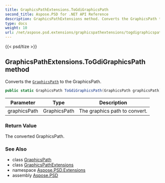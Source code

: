 ```yaml
---
title: GraphicsPathExtensions.ToGdiGraphicsPath
second_title: Aspose.PSD for .NET API Reference
description: GraphicsPathExtensions method. Converts the GraphicsPath to the GraphicsPath
type: docs
weight: 10
url: /net/aspose.psd.extensions/graphicspathextensions/togdigraphicspath/
---
```

{{< psd/tize >}}
## GraphicsPathExtensions.ToGdiGraphicsPath method

Converts the [`GraphicsPath`](../../../aspose.psd/graphicspath/) to the GraphicsPath.

```csharp
public static GraphicsPath ToGdiGraphicsPath(GraphicsPath graphicsPath)
```

| Parameter | Type | Description |
| --- | --- | --- |
| graphicsPath | GraphicsPath | The graphics path to convert. |

### Return Value

The converted GraphicsPath.

### See Also

* class [GraphicsPath](../../../aspose.psd/graphicspath/)
* class [GraphicsPathExtensions](../)
* namespace [Aspose.PSD.Extensions](../../graphicspathextensions/)
* assembly [Aspose.PSD](../../../)


